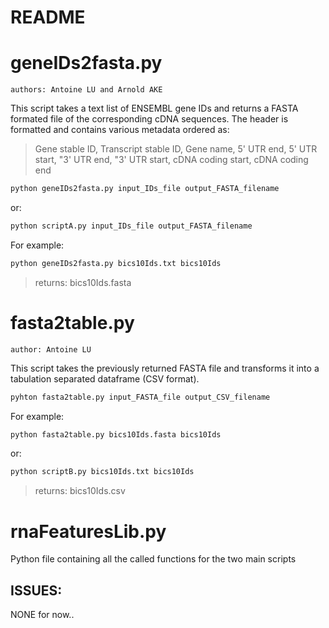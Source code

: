# README

# geneIDs2fasta.py

	authors: Antoine LU and Arnold AKE

This script takes a text list of ENSEMBL gene IDs and returns a FASTA formated file of the corresponding cDNA sequences. The header is formatted and contains various metadata ordered as:

>Gene stable ID, Transcript stable ID, Gene name, 5' UTR end, 5' UTR start, "3' UTR end, "3' UTR start, cDNA coding start, cDNA coding end

```python
python geneIDs2fasta.py input_IDs_file output_FASTA_filename
```
or:
```Python
python scriptA.py input_IDs_file output_FASTA_filename
```

For example:

```python
python geneIDs2fasta.py bics10Ids.txt bics10Ids
```
> returns: bics10Ids.fasta

# fasta2table.py

	author: Antoine LU

This script takes the previously returned FASTA file and transforms it into a tabulation separated dataframe (CSV format).

```python
pyhton fasta2table.py input_FASTA_file output_CSV_filename
```

For example:

```python
python fasta2table.py bics10Ids.fasta bics10Ids
```
or:
```python
python scriptB.py bics10Ids.txt bics10Ids
```
> returns: bics10Ids.csv

# rnaFeaturesLib.py

Python file containing all the called functions for the two main scripts


## ISSUES:
NONE for now..
